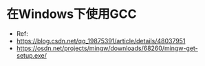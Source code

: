 # 在Windows下使用GCC
+ Ref:
+ https://blog.csdn.net/qq_19875391/article/details/48037951
+ https://osdn.net/projects/mingw/downloads/68260/mingw-get-setup.exe/